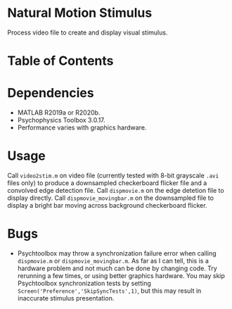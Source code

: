 # Natural Motion Stimulus

Process video file to create and display visual stimulus.

# Table of Contents
<!--ts-->
<!--te-->

# Dependencies

* MATLAB R2019a or R2020b.
* Psychophysics Toolbox 3.0.17.
* Performance varies with graphics hardware.

# Usage

Call `video2stim.m` on video file (currently tested with 8-bit grayscale `.avi` files only) to produce a downsampled checkerboard flicker file and a convolved edge detection file. Call `dispmovie.m` on the edge detetion file to display directly. Call `dispmovie_movingbar.m` on the downsampled file to display a bright bar moving across background checkerboard flicker.

# Bugs

* Psychtoolbox may throw a synchronization failure error when calling `dispmovie.m` or `dispmovie_movingbar.m`. As far as I can tell, this is a hardware problem and not much can be done by changing code. Try rerunning a few times, or using better graphics hardware. You may skip Psychtoolbox synchronization tests by setting `Screen('Preference','SkipSyncTests',1)`, but this may result in inaccurate stimulus presentation.
